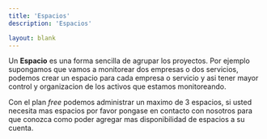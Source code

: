 ```yaml
---
title: 'Espacios'
description: 'Espacios'

layout: blank
---
```


Un **Espacio** es una forma sencilla de agrupar los proyectos. Por ejemplo supongamos que vamos a monitorear
dos empresas o dos servicios, podemos crear un espacio para cada empresa o servicio y asi tener mayor control
y organizacion de los activos que estamos monitoreando.

Con el plan *free* podemos administrar un maximo de 3 espacios, si usted necesita mas espacios por favor pongase
en contacto con nosotros para que conozca como poder agregar mas disponibilidad de espacios a su cuenta.
